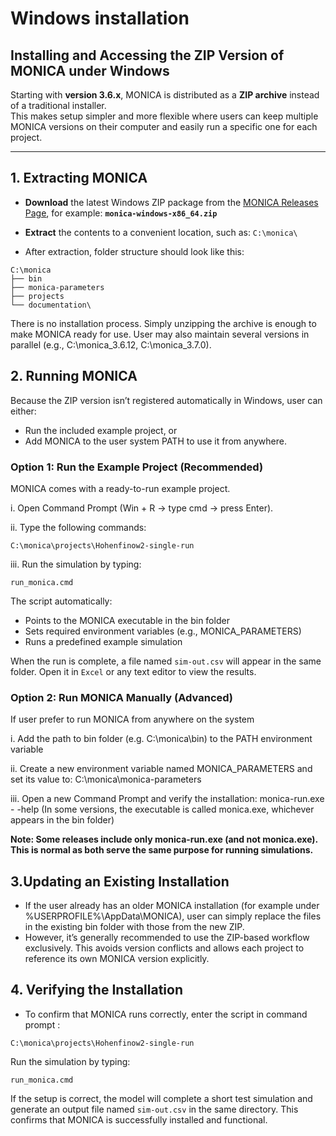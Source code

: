 # Windows installation

## Installing and Accessing the ZIP Version of MONICA under Windows

Starting with **version 3.6.x**, MONICA is distributed as a **ZIP archive** instead of a traditional installer.  
This makes setup simpler and more flexible where users can keep multiple MONICA versions on their computer and easily run a specific one for each project.

---

## 1. Extracting MONICA

- **Download** the latest Windows ZIP package from the [MONICA Releases Page](https://github.com/zalf-rpm/monica/releases), for example: **`monica-windows-x86_64.zip`**

- **Extract** the contents to a convenient location, such as: `C:\monica\`


- After extraction, folder structure should look like this:

```
C:\monica
├── bin
├── monica-parameters
├── projects
└── documentation\
```
There is no installation process. Simply unzipping the archive is enough to make MONICA ready for use. User may also maintain several versions in parallel (e.g., C:\monica_3.6.12\, C:\monica_3.7.0\).

## 2. Running MONICA

Because the ZIP version isn’t registered automatically in Windows, user can either:
- Run the included example project, or
- Add MONICA to the user system PATH to use it from anywhere.

### **Option 1: Run the Example Project (Recommended)**

MONICA comes with a ready-to-run example project.

i.	Open Command Prompt (Win + R → type cmd → press Enter).

ii.	Type the following commands:

```
C:\monica\projects\Hohenfinow2-single-run
```

iii. Run the simulation by typing:

```
run_monica.cmd
```

The script automatically:

- Points to the MONICA executable in the bin folder
- Sets required environment variables (e.g., MONICA_PARAMETERS)
- Runs a predefined example simulation


When the run is complete, a file named `sim-out.csv` will appear in the same folder.
Open it in `Excel` or any text editor to view the results.


### **Option 2: Run MONICA Manually (Advanced)**

If user prefer to run MONICA from anywhere on the system

i.	 Add the path to bin folder (e.g. C:\monica\bin) to the PATH environment variable

ii.	 Create a new environment variable named MONICA_PARAMETERS and set its value to: C:\monica\monica-parameters

iii. Open a new Command Prompt and verify the installation: monica-run.exe - -help (In some versions, the executable is called monica.exe, whichever appears in the bin folder)

**Note: Some releases include only monica-run.exe (and not monica.exe). This is normal as both serve the same purpose for running simulations.**


## 3.Updating an Existing Installation

- If the user already has an older MONICA installation (for example under
%USERPROFILE%\AppData\MONICA), user can simply replace the files in the existing bin folder with those from the new ZIP.
- However, it’s generally recommended to use the ZIP-based workflow exclusively. This avoids version conflicts and allows each project to reference its own MONICA version explicitly.

## 4. Verifying the Installation
- To confirm that MONICA runs correctly, enter the script in command prompt : 

```
C:\monica\projects\Hohenfinow2-single-run
```

Run the simulation by typing:

```
run_monica.cmd
```

If the setup is correct, the model will complete a short test simulation and generate an output file named `sim-out.csv` in the same directory. This confirms that MONICA is successfully installed and functional.
